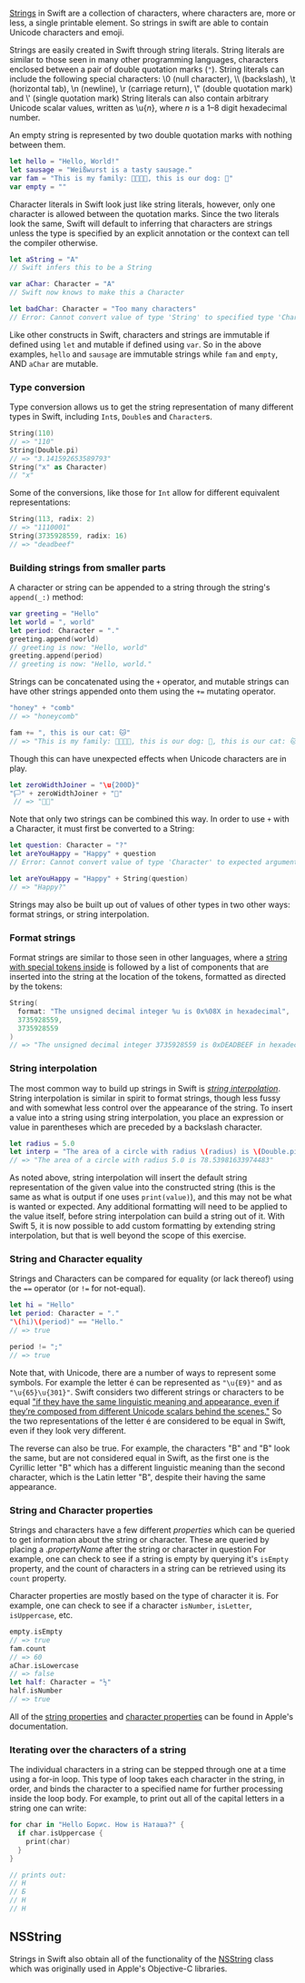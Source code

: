[Strings][strings-and-characters] in Swift are a collection of characters, where characters are, more or less, a single printable element. So strings in swift are able to contain Unicode characters and emoji.

Strings are easily created in Swift through string literals. String literals are similar to those seen in many other programming languages, characters enclosed between a pair of double quotation marks (`"`). String literals can include the following special characters:
\\0 (null character), \\\\ (backslash), \\t (horizontal tab), \\n (newline), \\r (carriage return), \\" (double quotation mark) and \\' (single quotation mark) String literals can also contain arbitrary Unicode scalar values, written as \\u{_n_}, where _n_ is a 1–8 digit hexadecimal number.

An empty string is represented by two double quotation marks with nothing between them.

```swift
let hello = "Hello, World!"
let sausage = "Weißwurst is a tasty sausage."
var fam = "This is my family: 👨‍👩‍👦‍👦, this is our dog: 🐶"
var empty = ""
```

Character literals in Swift look just like string literals, however, only one character is allowed between the quotation marks. Since the two literals look the same, Swift will default to inferring that characters are strings unless the type is specified by an explicit annotation or the context can tell the compiler otherwise.

```swift
let aString = "A"
// Swift infers this to be a String

var aChar: Character = "A"
// Swift now knows to make this a Character

let badChar: Character = "Too many characters"
// Error: Cannot convert value of type 'String' to specified type 'Character'
```

Like other constructs in Swift, characters and strings are immutable if defined using `let` and mutable if defined using `var`. So in the above examples, `hello` and `sausage` are immutable strings while `fam` and `empty`, AND `aChar` are mutable.

### Type conversion

Type conversion allows us to get the string representation of many different types in Swift, including `Int`s, `Double`s and `Character`s.

```swift
String(110)
// => "110"
String(Double.pi)
// => "3.141592653589793"
String("x" as Character)
// "x"
```

Some of the conversions, like those for `Int` allow for different equivalent representations:

```swift
String(113, radix: 2)
// => "1110001"
String(3735928559, radix: 16)
// => "deadbeef"
```

### Building strings from smaller parts

A character or string can be appended to a string through the string's `append(_:)` method:

```swift
var greeting = "Hello"
let world = ", world"
let period: Character = "."
greeting.append(world)
// greeting is now: "Hello, world"
greeting.append(period)
// greeting is now: "Hello, world."
```

Strings can be concatenated using the `+` operator, and mutable strings can have other strings appended onto them using the `+=` mutating operator.

```swift
"honey" + "comb"
// => "honeycomb"

fam += ", this is our cat: 🐱"
// => "This is my family: 👨‍👩‍👦‍👦, this is our dog: 🐶, this is our cat: 🐱"
```

Though this can have unexpected effects when Unicode characters are in play.

```swift
let zeroWidthJoiner = "\u{200D}"
"🏳️" + zeroWidthJoiner + "🌈"
 // => "🏳️‍🌈"
```

Note that only two strings can be combined this way. In order to use `+` with a Character, it must first be converted to a String:

```swift
let question: Character = "?"
let areYouHappy = "Happy" + question
// Error: Cannot convert value of type 'Character' to expected argument type 'String'

let areYouHappy = "Happy" + String(question)
// => "Happy?"
```

Strings may also be built up out of values of other types in two other ways: format strings, or string interpolation.

### Format strings

Format strings are similar to those seen in other languages, where a [string with special tokens inside][string-format-specifiers] is followed by a list of components that are inserted into the string at the location of the tokens, formatted as directed by the tokens:

```swift
String(
  format: "The unsigned decimal integer %u is 0x%08X in hexadecimal",
  3735928559,
  3735928559
)
// => "The unsigned decimal integer 3735928559 is 0xDEADBEEF in hexadecimal"
```

### String interpolation

The most common way to build up strings in Swift is [_string interpolation_][string-interpolation]. String interpolation is similar in spirit to format strings, though less fussy and with somewhat less control over the appearance of the string. To insert a value into a string using string interpolation, you place an expression or value in parentheses which are preceded by a backslash character.

```swift
let radius = 5.0
let interp = "The area of a circle with radius \(radius) is \(Double.pi * radius * radius)"
// => "The area of a circle with radius 5.0 is 78.53981633974483"
```

As noted above, string interpolation will insert the default string representation of the given value into the constructed string (this is the same as what is output if one uses `print(value)`), and this may not be what is wanted or expected. Any additional formatting will need to be applied to the value itself, before string interpolation can build a string out of it. With Swift 5, it is now possible to add custom formatting by extending string interpolation, but that is well beyond the scope of this exercise.

### String and Character equality

Strings and Characters can be compared for equality (or lack thereof) using the `==` operator (or `!=` for not-equal).

```swift
let hi = "Hello"
let period: Character = "."
"\(hi)\(period)" == "Hello."
// => true

period != ";"
// => true
```

Note that, with Unicode, there are a number of ways to represent some symbols. For example the letter é can be represented as `"\u{E9}"` and as `"\u{65}\u{301}"`. Swift considers two different strings or characters to be equal ["if they have the same linguistic meaning and appearance, even if they’re composed from different Unicode scalars behind the scenes."][string-equality] So the two representations of the letter é are considered to be equal in Swift, even if they look very different.

The reverse can also be true. For example, the characters "В" and "B" look the same, but are not considered equal in Swift, as the first one is the Cyrillic letter "В" which has a different linguistic meaning than the second character, which is the Latin letter "B", despite their having the same appearance.

### String and Character properties

Strings and characters have a few different _properties_ which can be queried to get information about the string or character. These are queried by placing a ._propertyName_ after the string or character in question For example, one can check to see if a string is empty by querying it's `isEmpty` property, and the count of characters in a string can be retrieved using its `count` property.

Character properties are mostly based on the type of character it is. For example, one can check to see if a character `isNumber`, `isLetter`, `isUppercase`, etc.

```swift
empty.isEmpty
// => true
fam.count
// => 60
aChar.isLowercase
// => false
let half: Character = "½"
half.isNumber
// => true
```

All of the [string properties][string-docs] and [character properties][character-docs] can be found in Apple's documentation.

### Iterating over the characters of a string

The individual characters in a string can be stepped through one at a time using a for-in loop. This type of loop takes each character in the string, in order, and binds the character to a specified name for further processing inside the loop body. For example, to print out all of the capital letters in a string one can write:

```swift
for char in "Hello Борис. How is Наташа?" {
  if char.isUppercase {
    print(char)
  }
}

// prints out:
// H
// Б
// H
// Н
```

## NSString

Strings in Swift also obtain all of the functionality of the [NSString][nsstring-docs] class which was originally used in Apple's Objective-C libraries.

[strings-and-characters]: https://docs.swift.org/swift-book/LanguageGuide/StringsAndCharacters.html
[string-docs]: https://developer.apple.com/documentation/swift/String
[nsstring-docs]: https://developer.apple.com/documentation/foundation/nsstring
[character-docs]: https://developer.apple.com/documentation/swift/character
[string-format-specifiers]: https://developer.apple.com/library/archive/documentation/Cocoa/Conceptual/Strings/Articles/formatSpecifiers.html
[string-interpolation]: https://docs.swift.org/swift-book/LanguageGuide/StringsAndCharacters.html#ID292
[string-equality]: https://docs.swift.org/swift-book/LanguageGuide/StringsAndCharacters.html#ID299
